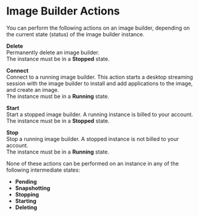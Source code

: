 # Image Builder Actions<a name="managing-image-builders-actions"></a>

You can perform the following actions on an image builder, depending on the current state \(status\) of the image builder instance\.

**Delete**  
Permanently delete an image builder\.   
The instance must be in a **Stopped** state\.

**Connect**  
Connect to a running image builder\. This action starts a desktop streaming session with the image builder to install and add applications to the image, and create an image\.   
The instance must be in a **Running** state\.

**Start**  
Start a stopped image builder\. A running instance is billed to your account\.  
The instance must be in a **Stopped** state\.

**Stop**  
Stop a running image builder\. A stopped instance is not billed to your account\.   
The instance must be in a **Running** state\.

None of these actions can be performed on an instance in any of the following intermediate states:
+ **Pending**
+ **Snapshotting**
+ **Stopping**
+ **Starting**
+ **Deleting**